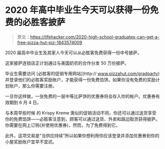 # 2020 年高中毕业生今天可以获得一份免费的必胜客披萨

> 原文：<https://lifehacker.com/2020-high-school-graduates-can-get-a-free-pizza-hut-piz-1843574009>

2020 届高中毕业生及其家人今天可以从必胜客免费获得一份中号披萨。



这家披萨连锁店正计划通过与美国奶农的合作分发 50 万份披萨。

毕业生需要访问 [必胜客的促销专用网站](http:// www.pizzahut.com/gradparty) 并登录他们的必胜客奖励账户，才能获得一份免费馅饼。如果你没有免费的奖励计划账户，那么你需要注册。

一旦你这样做，一张免费的一层中等比萨饼的优惠券将会存入你的帐户。优惠券有效期到 6 月 4 日。

与本周早些时候 的 Krispy Kreme 类似的促销活动不同，你还可以通过送货享受你的免费馅饼——必胜客注意到，顾客可以通过送货、外卖和路边取货获得披萨。你需要在网上订购(并使用优惠券)，然而，为了免费得到它。

此外，这项交易是“当供应持续”所以如果你想利用你应该登录并添加优惠券到你的小屋奖励账户宜早不宜迟。